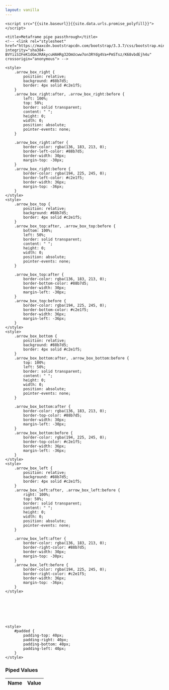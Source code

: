 ```yaml
---
layout: vanilla
---
```

<head>
    <meta charset="utf-8">
    <meta http-equiv="X-UA-Compatible" content="IE=edge">
    <meta name="viewport" content="width=device-width, initial-scale=1">
    <!-- The above 3 meta tags *must* come first in the head; any other head content must come *after* these tags -->

    <script src="{{site.baseurl}}{{site.data.urls.promise_polyfill}}"></script>

    <title>Metaframe pipe passthrough</title>
    <!-- <link rel="stylesheet" href="https://maxcdn.bootstrapcdn.com/bootstrap/3.3.7/css/bootstrap.min.css" integrity="sha384-BVYiiSIFeK1dGmJRAkycuHAHRg32OmUcww7on3RYdg4Va+PmSTsz/K68vbdEjh4u" crossorigin="anonymous"> -->

    <style>
        .arrow_box_right {
            position: relative;
            background: #88b7d5;
            border: 4px solid #c2e1f5;
        }
        .arrow_box_right:after, .arrow_box_right:before {
            left: 100%;
            top: 50%;
            border: solid transparent;
            content: " ";
            height: 0;
            width: 0;
            position: absolute;
            pointer-events: none;
        }

        .arrow_box_right:after {
            border-color: rgba(136, 183, 213, 0);
            border-left-color: #88b7d5;
            border-width: 30px;
            margin-top: -30px;
        }
        .arrow_box_right:before {
            border-color: rgba(194, 225, 245, 0);
            border-left-color: #c2e1f5;
            border-width: 36px;
            margin-top: -36px;
        }
    </style>
    <style>
        .arrow_box_top {
            position: relative;
            background: #88b7d5;
            border: 4px solid #c2e1f5;
        }
        .arrow_box_top:after, .arrow_box_top:before {
            bottom: 100%;
            left: 50%;
            border: solid transparent;
            content: " ";
            height: 0;
            width: 0;
            position: absolute;
            pointer-events: none;
        }

        .arrow_box_top:after {
            border-color: rgba(136, 183, 213, 0);
            border-bottom-color: #88b7d5;
            border-width: 30px;
            margin-left: -30px;
        }
        .arrow_box_top:before {
            border-color: rgba(194, 225, 245, 0);
            border-bottom-color: #c2e1f5;
            border-width: 36px;
            margin-left: -36px;
        }
    </style>
    <style>
        .arrow_box_bottom {
            position: relative;
            background: #88b7d5;
            border: 4px solid #c2e1f5;
        }
        .arrow_box_bottom:after, .arrow_box_bottom:before {
            top: 100%;
            left: 50%;
            border: solid transparent;
            content: " ";
            height: 0;
            width: 0;
            position: absolute;
            pointer-events: none;
        }

        .arrow_box_bottom:after {
            border-color: rgba(136, 183, 213, 0);
            border-top-color: #88b7d5;
            border-width: 30px;
            margin-left: -30px;
        }
        .arrow_box_bottom:before {
            border-color: rgba(194, 225, 245, 0);
            border-top-color: #c2e1f5;
            border-width: 36px;
            margin-left: -36px;
        }
    </style>
    <style>
        .arrow_box_left {
            position: relative;
            background: #88b7d5;
            border: 4px solid #c2e1f5;
        }
        .arrow_box_left:after, .arrow_box_left:before {
            right: 100%;
            top: 50%;
            border: solid transparent;
            content: " ";
            height: 0;
            width: 0;
            position: absolute;
            pointer-events: none;
        }

        .arrow_box_left:after {
            border-color: rgba(136, 183, 213, 0);
            border-right-color: #88b7d5;
            border-width: 30px;
            margin-top: -30px;
        }
        .arrow_box_left:before {
            border-color: rgba(194, 225, 245, 0);
            border-right-color: #c2e1f5;
            border-width: 36px;
            margin-top: -36px;
        }
    </style>







    <style>
        #padded {
            padding-top: 40px;
            padding-right: 40px;
            padding-bottom: 40px;
            padding-left: 40px;
        }
    </style>
</head>
<body>
<div id="padded">
        <div id="arrow_box" class="arrow_box_right">
            <h3>Piped Values</h3>
            <table class="table">
                <thead>
                    <tr>
                        <th>Name</th>
                        <th>Value</th>
                    </tr>
                </thead>
                <tbody id="inputs">
                </tbody>
            </table>
        </div>
    </div>
</body>
<script src="{{site.baseurl}}{{site.data.urls-internal.metaframe_library_path}}"></script>
<script src="index.js"></script>
